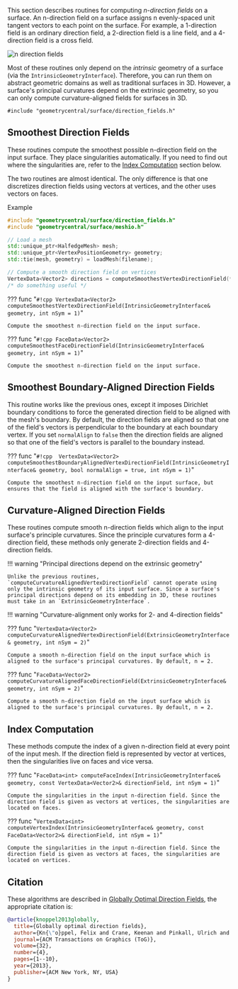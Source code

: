 This section describes routines for computing _n-direction fields_ on a surface. An n-direction field on a surface assigns n evenly-spaced unit tangent vectors to each point on the surface. For example, a 1-direction field is an ordinary direction field, a 2-direction field is a line field, and a 4-direction field is a cross field.

![n direction fields](/media/n_direction_fields.png)

Most of these routines only depend on the _intrinsic_ geometry of a surface (via the `IntrinsicGeometryInterface`). Therefore, you can run them on abstract geometric domains as well as traditional surfaces in 3D. However, a surface's principal curvatures depend on the extrinsic geometry, so you can only compute curvature-aligned fields for surfaces in 3D.

`#include "geometrycentral/surface/direction_fields.h"`

## Smoothest Direction Fields

These routines compute the smoothest possible n-direction field on the input surface. They place singularities automatically. If you need to find out where the singularities are, refer to the [Index Computation](#index-computation) section below.

The two routines are almost identical. The only difference is that one discretizes direction fields using vectors at vertices, and the other uses vectors on faces.

Example
```cpp
#include "geometrycentral/surface/direction_fields.h"
#include "geometrycentral/surface/meshio.h"

// Load a mesh
std::unique_ptr<HalfedgeMesh> mesh;
std::unique_ptr<VertexPositionGeometry> geometry;
std::tie(mesh, geometry) = loadMesh(filename);

// Compute a smooth direction field on vertices
VertexData<Vector2> directions = computeSmoothestVertexDirectionField(*geometry);
/* do something useful */
```

??? func "`#!cpp VertexData<Vector2> computeSmoothestVertexDirectionField(IntrinsicGeometryInterface& geometry, int nSym = 1)`"

    Compute the smoothest n-direction field on the input surface.
    
??? func "`#!cpp FaceData<Vector2> computeSmoothestFaceDirectionField(IntrinsicGeometryInterface& geometry, int nSym = 1)`"

    Compute the smoothest n-direction field on the input surface.

## Smoothest Boundary-Aligned Direction Fields

This routine works like the previous ones, except it imposes Dirichlet boundary conditions to force the generated direction field to be aligned with the mesh's boundary. By default, the direction fields are aligned so that one of the field's vectors is perpendicular to the boundary at each boundary vertex. If you set `normalAlign` to `false` then the direction fields are aligned so that one of the field's vectors is parallel to the boundary instead.

??? func "`#!cpp  VertexData<Vector2> computeSmoothestBoundaryAlignedVertexDirectionField(IntrinsicGeometryInterface& geometry, bool normalAlign = true, int nSym = 1)`"

    Compute the smoothest n-direction field on the input surface, but ensures that the field is aligned with the surface's boundary.

## Curvature-Aligned Direction Fields

These routines compute smooth n-direction fields which align to the input surface's principle curvatures. Since the principle curvatures form a 4-direction field, these methods only generate 2-direction fields and 4-direction fields.

!!! warning "Principal directions depend on the extrinsic geometry"

    Unlike the previous routines, `computeCurvatureAlignedVertexDirectionField` cannot operate using only the intrinsic geometry of its input surface. Since a surface's principal directions depend on its embedding in 3D, these routines must take in an `ExtrinsicGeometryInterface`.
    
!!! warning "Curvature-alignment only works for 2- and 4-direction fields"

??? func "`VertexData<Vector2> computeCurvatureAlignedVertexDirectionField(ExtrinsicGeometryInterface& geometry, int nSym = 2)`"

    Compute a smooth n-direction field on the input surface which is aligned to the surface's principal curvatures. By default, n = 2.
    
??? func "`FaceData<Vector2> computeCurvatureAlignedFaceDirectionField(ExtrinsicGeometryInterface& geometry, int nSym = 2)`"

    Compute a smooth n-direction field on the input surface which is aligned to the surface's principal curvatures. By default, n = 2.
    
## Index Computation

These methods compute the index of a given n-direction field at every point of the input mesh. If the direction field is represented by vector at vertices, then the singularities live on faces and vice versa.

??? func "`FaceData<int> computeFaceIndex(IntrinsicGeometryInterface& geometry, const VertexData<Vector2>& directionField, int nSym = 1)`"

    Compute the singularities in the input n-direction field. Since the direction field is given as vectors at vertices, the singularities are located on faces.

??? func "`VertexData<int> computeVertexIndex(IntrinsicGeometryInterface& geometry, const FaceData<Vector2>& directionField, int nSym = 1)`"

    Compute the singularities in the input n-direction field. Since the direction field is given as vectors at faces, the singularities are located on vertices.

## Citation

These algorithms are described in [Globally Optimal Direction Fields](https://www.cs.cmu.edu/~kmcrane/Projects/GloballyOptimalDirectionFields/paper.pdf), the appropriate citation is:

```bib
@article{knoppel2013globally,
  title={Globally optimal direction fields},
  author={Kn{\"o}ppel, Felix and Crane, Keenan and Pinkall, Ulrich and Schr{\"o}der, Peter},
  journal={ACM Transactions on Graphics (ToG)},
  volume={32},
  number={4},
  pages={1--10},
  year={2013},
  publisher={ACM New York, NY, USA}
}
```
